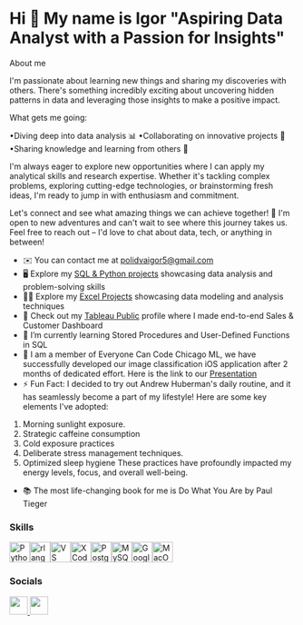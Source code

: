 Hi 👋 My name is Igor "Aspiring Data Analyst with a Passion for Insights"
=====================
About me

I'm passionate about learning new things and sharing my discoveries with others. There's something incredibly exciting about uncovering hidden patterns in data and leveraging those insights to make a positive impact. 

What gets me going:

•Diving deep into data analysis 📊
•Collaborating on innovative projects 🤝
•Sharing knowledge and learning from others 🧠

I'm always eager to explore new opportunities where I can apply my analytical skills and research expertise. Whether it's tackling complex problems, exploring cutting-edge technologies, or brainstorming fresh ideas, I'm ready to jump in with enthusiasm and commitment.

Let's connect and see what amazing things we can achieve together! 🚀 I'm open to new adventures and can't wait to see where this journey takes us. Feel free to reach out – I'd love to chat about data, tech, or anything in between!


* ✉️  You can contact me at [polidvaigor5@gmail.com](mailto:polidvaigor5@gmail.com)
* 🖥️  Explore my [SQL & Python projects](http://github.com/IgorPo1?tab=repositories) showcasing data analysis and problem-solving skills
* 👨‍💻  Explore my [Excel Projects](https://github.com/IgorPo1/Projects/tree/main/MS-Excel-main) showcasing data modeling and analysis techniques
* 🚀  Check out my [Tableau Public](https://public.tableau.com/app/profile/igor.polidva/vizzes) profile where I made end-to-end Sales & Customer Dashboard 
* 🌱  I’m currently learning Stored Procedures and User-Defined Functions in SQL
* 🧠  I am a member of Everyone Can Code Chicago ML, we have successfully developed our image classification iOS application after 2 months of dedicated effort. Here is the link to our [Presentation](https://drive.google.com/file/d/1vxh9y_CeYTO7iUCHVb-k8ygdUib_CAse/view?usp=sharing)
* ⚡  Fun Fact: I decided to try out Andrew Huberman's daily routine, and it has seamlessly become a part of my lifestyle! Here are some key elements I've adopted:
1. Morning sunlight exposure.
2. Strategic caffeine consumption
3. Cold exposure practices
4. Deliberate stress management techniques.
5. Optimized sleep hygiene
These practices have profoundly impacted my energy levels, focus, and overall well-being. 
* 📚  The most life-changing book for me is Do What You Are by Paul Tieger

### Skills

<p align="left">
<a href="https://www.python.org/" target="_blank" rel="noreferrer"><img src="https://raw.githubusercontent.com/danielcranney/readme-generator/main/public/icons/skills/python-colored.svg" width="36" height="36" alt="Python" /></a><a href="https://www.r-project.org/" target="_blank" rel="noreferrer"><img src="https://raw.githubusercontent.com/danielcranney/readme-generator/main/public/icons/skills/rlang-colored.svg" width="36" height="36" alt="rlang" /></a><a href="https://code.visualstudio.com/" target="_blank" rel="noreferrer"><img src="https://raw.githubusercontent.com/danielcranney/readme-generator/main/public/icons/skills/visualstudiocode.svg" width="36" height="36" alt="VS Code" /></a><a href="https://www.xcode.com" target="_blank" rel="noreferrer"><img src="https://raw.githubusercontent.com/danielcranney/readme-generator/main/public/icons/skills/xcode.svg" width="36" height="36" alt="XCode" /></a><a href="https://www.postgresql.org/" target="_blank" rel="noreferrer"><img src="https://raw.githubusercontent.com/danielcranney/readme-generator/main/public/icons/skills/postgresql-colored.svg" width="36" height="36" alt="PostgreSQL" /></a><a href="https://www.mysql.com/" target="_blank" rel="noreferrer"><img src="https://raw.githubusercontent.com/danielcranney/readme-generator/main/public/icons/skills/mysql-colored.svg" width="36" height="36" alt="MySQL" /></a><a href="https://cloud.google.com/" target="_blank" rel="noreferrer"><img src="https://raw.githubusercontent.com/danielcranney/readme-generator/main/public/icons/skills/googlecloud-colored.svg" width="36" height="36" alt="Google Cloud" /></a><a href="https://apple.com" target="_blank" rel="noreferrer"><img src="https://raw.githubusercontent.com/danielcranney/readme-generator/main/public/icons/skills/macos-colored.svg" width="36" height="36" alt="MacOS" /></a>
</p>

### Socials

<p align="left"> <a href="https://www.github.com/IgorPo1" target="_blank" rel="noreferrer"> <picture> <source media="(prefers-color-scheme: dark)" srcset="https://raw.githubusercontent.com/danielcranney/readme-generator/main/public/icons/socials/github-dark.svg" /> <source media="(prefers-color-scheme: light)" srcset="https://raw.githubusercontent.com/danielcranney/readme-generator/main/public/icons/socials/github.svg" /> <img src="https://raw.githubusercontent.com/danielcranney/readme-generator/main/public/icons/socials/github.svg" width="32" height="32" /> </picture> </a> <a href="https://www.linkedin.com/in/igor-polidva/" target="_blank" rel="noreferrer"> <picture> <source media="(prefers-color-scheme: dark)" srcset="https://raw.githubusercontent.com/danielcranney/readme-generator/main/public/icons/socials/linkedin-dark.svg" /> <source media="(prefers-color-scheme: light)" srcset="https://raw.githubusercontent.com/danielcranney/readme-generator/main/public/icons/socials/linkedin.svg" /> <img src="https://raw.githubusercontent.com/danielcranney/readme-generator/main/public/icons/socials/linkedin.svg" width="32" height="32" /> </picture> </a></p>

